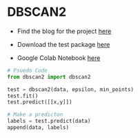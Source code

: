 # DBSCAN2

- Find the blog for the project [here](https://towardsdatascience.com/dbscan-with-python-743162371dca)

- Download the test package [here](https://test.pypi.org/project/dbscan2/)

- Google Colab Notebook [here](https://colab.research.google.com/drive/1rCQl2sc5wEGKx0CgG-hW_Dg959qT3qct?usp=sharing)

```python
# Psuedo Code
from dbscan2 import dbscan2

test = dbscan2(data, epsilon, min_points)
test.fit()
test.predict([[x,y]])

# Make a predicton
labels = test.predict(data)
append(data, labels)
```
